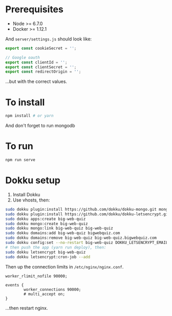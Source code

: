# Prerequisites

* Node >= 6.7.0
* Docker >= 1.12.1

And `server/settings.js` should look like:

```js
export const cookieSecret = '';

// Google oauth
export const clientId = '';
export const clientSecret = '';
export const redirectOrigin = '';
```

…but with the correct values.

# To install

```sh
npm install # or yarn
```
And don't forget to run mongodb

# To run

```sh
npm run serve
```

# Dokku setup

1. Install Dokku
1. Use vhosts, then:

```sh
sudo dokku plugin:install https://github.com/dokku/dokku-mongo.git mongo
sudo dokku plugin:install https://github.com/dokku/dokku-letsencrypt.git
sudo dokku apps:create big-web-quiz
sudo dokku mongo:create big-web-quiz
sudo dokku mongo:link big-web-quiz big-web-quiz
sudo dokku domains:add big-web-quiz bigwebquiz.com
sudo dokku domains:remove big-web-quiz big-web-quiz.bigwebquiz.com
sudo dokku config:set --no-restart big-web-quiz DOKKU_LETSENCRYPT_EMAIL=jaffathecake@gmail.com
# then push the app (yarn run deploy), then:
sudo dokku letsencrypt big-web-quiz
sudo dokku letsencrypt:cron-job --add
```

Then up the connection limits in `/etc/nginx/nginx.conf`.

```
worker_rlimit_nofile 90000;

events {
        worker_connections 90000;
        # multi_accept on;
}
```

…then restart nginx.